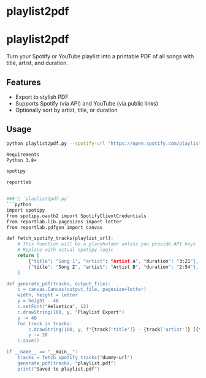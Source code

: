 # playlist2pdf

# playlist2pdf

Turn your Spotify or YouTube playlist into a printable PDF of all songs with title, artist, and duration.

## Features
- Export to stylish PDF
- Supports Spotify (via API) and YouTube (via public links)
- Optionally sort by artist, title, or duration

## Usage
```bash
python playlist2pdf.py --spotify-url "https://open.spotify.com/playlist/xyz"

Requirements
Python 3.8+

spotipy

reportlab


### 🧠 `playlist2pdf.py`
```python
import spotipy
from spotipy.oauth2 import SpotifyClientCredentials
from reportlab.lib.pagesizes import letter
from reportlab.pdfgen import canvas

def fetch_spotify_tracks(playlist_url):
    # This function will be a placeholder unless you provide API keys
    # Replace with actual spotipy logic
    return [
        {"title": "Song 1", "artist": "Artist A", "duration": "3:21"},
        {"title": "Song 2", "artist": "Artist B", "duration": "2:54"},
    ]

def generate_pdf(tracks, output_file):
    c = canvas.Canvas(output_file, pagesize=letter)
    width, height = letter
    y = height - 40
    c.setFont("Helvetica", 12)
    c.drawString(100, y, "Playlist Export")
    y -= 40
    for track in tracks:
        c.drawString(100, y, f"{track['title']} - {track['artist']} [{track['duration']}]")
        y -= 20
    c.save()

if __name__ == "__main__":
    tracks = fetch_spotify_tracks("dummy-url")
    generate_pdf(tracks, "playlist.pdf")
    print("Saved to playlist.pdf")
